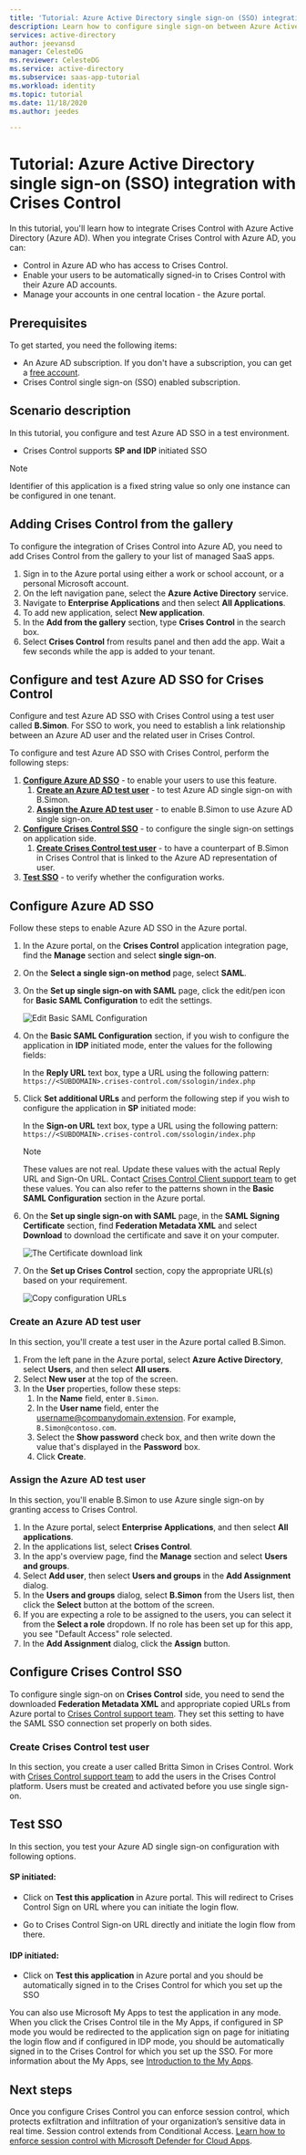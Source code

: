 ```yaml
---
title: 'Tutorial: Azure Active Directory single sign-on (SSO) integration with Crises Control | Microsoft Docs'
description: Learn how to configure single sign-on between Azure Active Directory and Crises Control.
services: active-directory
author: jeevansd
manager: CelesteDG
ms.reviewer: CelesteDG
ms.service: active-directory
ms.subservice: saas-app-tutorial
ms.workload: identity
ms.topic: tutorial
ms.date: 11/18/2020
ms.author: jeedes

---
```


# Tutorial: Azure Active Directory single sign-on (SSO) integration with Crises Control

In this tutorial, you'll learn how to integrate Crises Control with Azure Active Directory (Azure AD). When you integrate Crises Control with Azure AD, you can:

* Control in Azure AD who has access to Crises Control.
* Enable your users to be automatically signed-in to Crises Control with their Azure AD accounts.
* Manage your accounts in one central location - the Azure portal.

## Prerequisites

To get started, you need the following items:

* An Azure AD subscription. If you don't have a subscription, you can get a [free account](https://azure.microsoft.com/free/).
* Crises Control single sign-on (SSO) enabled subscription.

## Scenario description

In this tutorial, you configure and test Azure AD SSO in a test environment.

* Crises Control supports **SP and IDP** initiated SSO

> [!NOTE]
> Identifier of this application is a fixed string value so only one instance can be configured in one tenant.

## Adding Crises Control from the gallery

To configure the integration of Crises Control into Azure AD, you need to add Crises Control from the gallery to your list of managed SaaS apps.

1. Sign in to the Azure portal using either a work or school account, or a personal Microsoft account.
1. On the left navigation pane, select the **Azure Active Directory** service.
1. Navigate to **Enterprise Applications** and then select **All Applications**.
1. To add new application, select **New application**.
1. In the **Add from the gallery** section, type **Crises Control** in the search box.
1. Select **Crises Control** from results panel and then add the app. Wait a few seconds while the app is added to your tenant.


## Configure and test Azure AD SSO for Crises Control

Configure and test Azure AD SSO with Crises Control using a test user called **B.Simon**. For SSO to work, you need to establish a link relationship between an Azure AD user and the related user in Crises Control.

To configure and test Azure AD SSO with Crises Control, perform the following steps:

1. **[Configure Azure AD SSO](#configure-azure-ad-sso)** - to enable your users to use this feature.
    1. **[Create an Azure AD test user](#create-an-azure-ad-test-user)** - to test Azure AD single sign-on with B.Simon.
    1. **[Assign the Azure AD test user](#assign-the-azure-ad-test-user)** - to enable B.Simon to use Azure AD single sign-on.
1. **[Configure Crises Control SSO](#configure-crises-control-sso)** - to configure the single sign-on settings on application side.
    1. **[Create Crises Control test user](#create-crises-control-test-user)** - to have a counterpart of B.Simon in Crises Control that is linked to the Azure AD representation of user.
1. **[Test SSO](#test-sso)** - to verify whether the configuration works.

## Configure Azure AD SSO

Follow these steps to enable Azure AD SSO in the Azure portal.

1. In the Azure portal, on the **Crises Control** application integration page, find the **Manage** section and select **single sign-on**.
1. On the **Select a single sign-on method** page, select **SAML**.
1. On the **Set up single sign-on with SAML** page, click the edit/pen icon for **Basic SAML Configuration** to edit the settings.

   ![Edit Basic SAML Configuration](common/edit-urls.png)

1. On the **Basic SAML Configuration** section, if you wish to configure the application in **IDP** initiated mode, enter the values for the following fields:

    In the **Reply URL** text box, type a URL using the following pattern:
    `https://<SUBDOMAIN>.crises-control.com/ssologin/index.php`

1. Click **Set additional URLs** and perform the following step if you wish to configure the application in **SP** initiated mode:

    In the **Sign-on URL** text box, type a URL using the following pattern:
    `https://<SUBDOMAIN>.crises-control.com/ssologin/index.php`

	> [!NOTE]
	> These values are not real. Update these values with the actual Reply URL and Sign-On URL. Contact [Crises Control Client support team](mailto:support@crises-control.com) to get these values. You can also refer to the patterns shown in the **Basic SAML Configuration** section in the Azure portal.

1. On the **Set up single sign-on with SAML** page, in the **SAML Signing Certificate** section,  find **Federation Metadata XML** and select **Download** to download the certificate and save it on your computer.

	![The Certificate download link](common/metadataxml.png)

1. On the **Set up Crises Control** section, copy the appropriate URL(s) based on your requirement.

	![Copy configuration URLs](common/copy-configuration-urls.png)
### Create an Azure AD test user

In this section, you'll create a test user in the Azure portal called B.Simon.

1. From the left pane in the Azure portal, select **Azure Active Directory**, select **Users**, and then select **All users**.
1. Select **New user** at the top of the screen.
1. In the **User** properties, follow these steps:
   1. In the **Name** field, enter `B.Simon`.  
   1. In the **User name** field, enter the username@companydomain.extension. For example, `B.Simon@contoso.com`.
   1. Select the **Show password** check box, and then write down the value that's displayed in the **Password** box.
   1. Click **Create**.

### Assign the Azure AD test user

In this section, you'll enable B.Simon to use Azure single sign-on by granting access to Crises Control.

1. In the Azure portal, select **Enterprise Applications**, and then select **All applications**.
1. In the applications list, select **Crises Control**.
1. In the app's overview page, find the **Manage** section and select **Users and groups**.
1. Select **Add user**, then select **Users and groups** in the **Add Assignment** dialog.
1. In the **Users and groups** dialog, select **B.Simon** from the Users list, then click the **Select** button at the bottom of the screen.
1. If you are expecting a role to be assigned to the users, you can select it from the **Select a role** dropdown. If no role has been set up for this app, you see "Default Access" role selected.
1. In the **Add Assignment** dialog, click the **Assign** button.

## Configure Crises Control SSO

To configure single sign-on on **Crises Control** side, you need to send the downloaded **Federation Metadata XML** and appropriate copied URLs from Azure portal to [Crises Control support team](mailto:support@crises-control.com). They set this setting to have the SAML SSO connection set properly on both sides.

### Create Crises Control test user

In this section, you create a user called Britta Simon in Crises Control. Work with [Crises Control support team](mailto:support@crises-control.com) to add the users in the Crises Control platform. Users must be created and activated before you use single sign-on.

## Test SSO 

In this section, you test your Azure AD single sign-on configuration with following options. 

#### SP initiated:

* Click on **Test this application** in Azure portal. This will redirect to Crises Control Sign on URL where you can initiate the login flow.  

* Go to Crises Control Sign-on URL directly and initiate the login flow from there.

#### IDP initiated:

* Click on **Test this application** in Azure portal and you should be automatically signed in to the Crises Control for which you set up the SSO 

You can also use Microsoft My Apps to test the application in any mode. When you click the Crises Control tile in the My Apps, if configured in SP mode you would be redirected to the application sign on page for initiating the login flow and if configured in IDP mode, you should be automatically signed in to the Crises Control for which you set up the SSO. For more information about the My Apps, see [Introduction to the My Apps](https://support.microsoft.com/account-billing/sign-in-and-start-apps-from-the-my-apps-portal-2f3b1bae-0e5a-4a86-a33e-876fbd2a4510).

## Next steps

Once you configure Crises Control you can enforce session control, which protects exfiltration and infiltration of your organization’s sensitive data in real time. Session control extends from Conditional Access. [Learn how to enforce session control with Microsoft Defender for Cloud Apps](/cloud-app-security/proxy-deployment-any-app).
